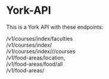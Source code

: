 # York-API

This is a York API with these endpoints:

/v1/courses/index/faculties \
/v1/courses/index/<faculty> \
/v1/courses/index/<faculty>/<subject>/courses \
/v1/food-areas/location,  \
/v1/food-areas/food/all \
/v1/food-areas/<location>






